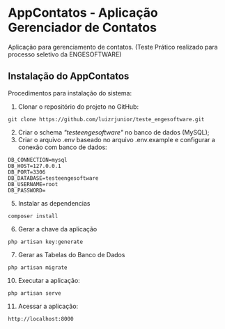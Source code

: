 # AppContatos - Aplicação Gerenciador de Contatos

Aplicação para gerenciamento de contatos. (Teste Prático realizado para processo seletivo da ENGESOFTWARE)

## Instalação do AppContatos
Procedimentos para instalação do sistema:

1. Clonar o repositório do projeto no GitHub:
```
git clone https://github.com/luizrjunior/teste_engesoftware.git
```
2. Criar o schema <i>"testeengesoftware"</i> no banco de dados (MySQL);
3. Criar o arquivo .env baseado no arquivo .env.example e configurar a conexão com banco de dados:
```
DB_CONNECTION=mysql
DB_HOST=127.0.0.1
DB_PORT=3306
DB_DATABASE=testeengesoftware
DB_USERNAME=root
DB_PASSWORD=
```
5. Instalar as dependencias
```
composer install
```
6. Gerar a chave da aplicação
``` 
php artisan key:generate
```
7. Gerar as Tabelas do Banco de Dados
``` 
php artisan migrate
```
10. Executar a aplicação:
```
php artisan serve
```
11. Acessar a aplicação:
```
http://localhost:8000
```